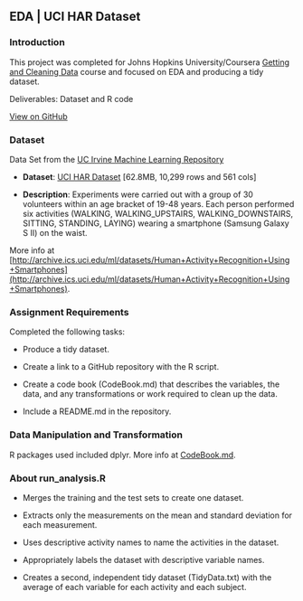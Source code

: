 ## EDA | UCI HAR Dataset
### Introduction

This project was completed for Johns Hopkins University/Coursera [Getting and Cleaning Data](https://www.coursera.org/learn/data-cleaning) course and focused on EDA and producing a tidy dataset.

Deliverables: Dataset and R code

[View on GitHub](https://github.com/arielrp01/Coursera-Cleaning-Data-Project)

### Dataset

 Data Set from the <a href="http://archive.ics.uci.edu/ml/">UC Irvine Machine Learning Repository</a>

* <b>Dataset</b>: <a href="https://d396qusza40orc.cloudfront.net/getdata%2Fprojectfiles%2FUCI%20HAR%20Dataset.zip">UCI HAR Dataset</a> [62.8MB,  10,299 rows and 561 cols]

* <b>Description</b>: Experiments were carried out with a group of 30 volunteers within an age bracket of 19-48 years. Each person performed six activities (WALKING, WALKING_UPSTAIRS, WALKING_DOWNSTAIRS, SITTING, STANDING, LAYING) wearing a smartphone (Samsung Galaxy S II) on the waist. 

More info at [http://archive.ics.uci.edu/ml/datasets/Human+Activity+Recognition+Using+Smartphones](http://archive.ics.uci.edu/ml/datasets/Human+Activity+Recognition+Using+Smartphones).


### Assignment Requirements

Completed the following tasks:

* Produce a tidy dataset.

* Create a link to a GitHub repository with the R script.

* Create a code book (CodeBook.md) that describes the variables, the data, and any transformations or work required to clean up the data.

* Include a README.md in the repository.


### Data Manipulation and Transformation

R packages used included dplyr. More info at [CodeBook.md](https://github.com/arielrp01/Coursera-Cleaning-Data-Project/blob/main/CodeBook.md).


### About run_analysis.R

*  Merges the training and the test sets to create one dataset.

*  Extracts only the measurements on the mean and standard deviation for each measurement.

*  Uses descriptive activity names to name the activities in the dataset.

*  Appropriately labels the dataset with descriptive variable names.

*  Creates a second, independent tidy dataset (TidyData.txt) with the average of each variable for each activity and each subject.

